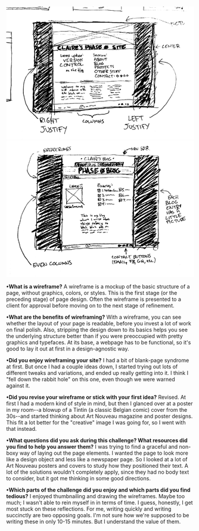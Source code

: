 ![Main index wireframe](imgs/wireframe-index.png)
![Blog index wireframe](imgs/wireframe-blog-index.png)

**•What is a wireframe?**
A wireframe is a mockup of the basic structure of a page, without graphics, colors, or styles. This is the first stage (or the preceding stage) of page design. Often the wireframe is presented to a client for approval before moving on to the next stage of refinement.

**•What are the benefits of wireframing?**
With a wireframe, you can see whether the layout of your page is readable, before you invest a lot of work on final polish. Also, stripping the design down to its basics helps you see the underlying structure better than if you were preoccupied with pretty graphics and typefaces. At its base, a webpage has to be functional, so it's good to lay it out at first in a design-agnostic way.

**•Did you enjoy wireframing your site?**
I had a bit of blank-page syndrome at first. But once I had a couple ideas down, I started trying out lots of different tweaks and variations, and ended up really getting into it. I think I "fell down the rabbit hole" on this one, even though we were warned against it.

**•Did you revise your wireframe or stick with your first idea?**
Revised. At first I had a modern kind of style in mind, but then I glanced over at a poster in my room--a blowup of a Tintin (a classic Belgian comic) cover from the 30s--and started thinking about Art Nouveau magazine and poster designs. This fit a lot better for the "creative" image I was going for, so I went with that instead.

**•What questions did you ask during this challenge? What resources did you find to help you answer them?**
I was trying to find a graceful and non-boxy way of laying out the page elements. I wanted the page to look more like a design object and less like a newspaper page. So I looked at a lot of Art Nouveau posters and covers to study how they positioned their text. A lot of the solutions wouldn't completely apply, since they had no body text to consider, but it got me thinking in some good directions.

**•Which parts of the challenge did you enjoy and which parts did you find tedious?**
I enjoyed thumbnailing and drawing the wireframes. Maybe too much; I wasn't able to rein myself in in terms of time. I guess, honestly, I get most stuck on these reflections. For me, writing quickly and writing succinctly are two opposing goals. I'm not sure how we're supposed to be writing these in only 10-15 minutes. But I understand the value of them.